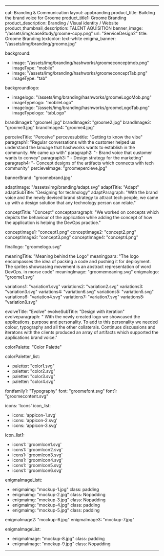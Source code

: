 ---

cat: Branding & Communication
layout: appbranding
product_title: Building the brand voice for Groome
product_title1: Groome Branding
product_description: Branding / Visual identity / Website
product_thumbnail_description: TALENT AQUISITION
banner_image: "/assets/img/caseStudy/groome-copy.png"
url: "ServiceDesign2"
title: Groome Branding
textcolor: text-white
enigma_banner: "/assets/img/branding/groome.jpg"

background:
  - image: "/assets/img/branding/hashworks/groomeconceptmob.png"
    imageType: "mobile"
  - image: "/assets/img/branding/hashworks/groomeconceptTab.png"
    imageType: "tab"
    
backgroundlogo:
  - imagelogo: "/assets/img/branding/hashworks/groomeLogoMob.png"
    imageTypelogo: "mobileLogo"
  - imagelogo: "/assets/img/branding/hashworks/groomeLogoTab.png"
    imageTypelogo: "tabLogo"
    

brandImage1: "groome1.jpg"
brandImage2: "groome2.jpg"
brandImage3: "groome3.jpg"
brandImage4: "groome4.jpg"

perceiveTitle: "Perceive"
percevesubtitle: "Getting to know the vibe"
paragraph1: "Regular conversations with the customer helped us understand the lanuage that hashworks wants to establish in the community. We came up with"
paragraph2: "- Brand voice that customer wants to convey"
paragraph3: " - Design strategy for the marketing"
paragraph4: "- Concept designs of the artifacts which connects with tech community"
percieveImage: "groomepercieve.jpg"

bannerBrand: "groomebrand.jpg"

adaptImage: "/assets/img/branding/adapt.svg"
adaptTitle: "Adapt"
adaptSubTitle: "Designing for technology"
adaptParagraph: "With the brand voice and the newly devised brand strategy to attract tech people, we came up with a design solution that any technology person can relate."

conceptTitle: "Concept"
conceptparagraph: "We worked on concepts which depicts the behaviour of the application while adding the concept of how the application is helping the DevOps practice."

conceptImage1: "concept1.png"
conceptImage2: "concept2.png"
conceptImage3: "concept3.png"
conceptImage4: "concept4.png"

finallogo: "groomelogo.svg"

meaningTitle: "Meaning behind the Logo"
meaningpara: "The logo encompasses the idea of packing a code and pushing it for deployment. The sprites showcasing movement is an abstract representation of word DevOps. in morse code"
meaningImage: "groomemeaning.svg"
enigmalogo: "groome1.svg"

variations1: "variation1.svg"
variations2: "variation2.svg"
variations3: "variation3.svg"
variations4: "variation6.svg"
variations5: "variation5.svg"
variations6: "variation4.svg"
variations7: "variation7.svg"
variations8: "variation8.svg"


evolveTitle: "Evolve"
evolveSubTitle: "Design with iteration"
evolveparagraph: " With the newly created logo we showcased the applications, purpose and personality. To add to this personality we needed colour, typography and all the other collaterals. Continuos discussions and iteratons with the clients produced an array of artifacts which supported the applications brand voice."

colorPalette: "Color Palette"

colorPaletter_list:
  - paletter: "color1.svg"
  - paletter: "color2.svg"
  - paletter: "color3.svg"
  - paletter: "color4.svg"

fontfamily1: "Typography"
font: "groomefont.svg"
font1: "groomecontent.svg"

icons: 'Icons'
icon_list:
  - icons: 'appicon-1.svg'
  - icons: 'appicon-2.svg'
  - icons: 'appicon-3.svg'

icon_list1:
  - icons1: 'groomIcon1.svg'
  - icons1: 'groomIcon2.svg'
  - icons1: 'groomIcon3.svg'
  - icons1: 'groomIcon4.svg'
  - icons1: 'groomIcon5.svg'
  - icons1: 'groomIcon6.svg'


enigmaImageListt:
  - enigmaimg: "mockup-1.jpg"
    class: padding
  - enigmaimg: "mockup-2.jpg"
    class: Nopadding
  - enigmaimg: "mockup-3.jpg"
    class: Nopadding
  - enigmaimg: "mockup-4.jpg"
    class: padding
  - enigmaimg:  "mockup-5.jpg"
    class: padding

enigmaImage2: "mockup-6.jpg"
enigmaImage3: "mockup-7.jpg" 

enigmaImageList:
  - enigmaImage: "mockup-8.jpg"
    class: padding
  - enigmaImage: "mockup-9.jpg"
    class: Nopadding


---